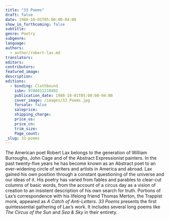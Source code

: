```yaml
---
title: "33 Poems"
draft: false
date: 1988-10-01T05:00:00-04:00
show_in_forthcoming: false
subtitle:
genre: Poetry
subgenre:
language:
authors:
  - author/robert-lax.md
translators:
editors:
contributors:
featured_image:
description:
editions:
  - binding: Clothbound
    isbn: 9780811210492
    publication_date: 1988-10-01T05:00:00-04:00
    cover_image: /images/33_Poems.jpg
    forsale: false
    saleprice:
    shipping_charge:
    price_us:
    price_cn:
    trim_size:
    Page_count:
_slug: 33-poems
---
```


The American poet Robert Lax belongs to the generation of William Burroughs, John Cage and of the Abstract Expressionist painters. In the past twenty-five years he has become known as an Abstract poet to an ever-widening circle of writers and artists in America and abroad. Lax gained his own position through a constant questioning of the universe and our ideas of it. His poetry has varied from fables and parables to clear-cut columns of basic words, from the account of a circus day as a vision of creation to an insistent description of his own search for truth. Portions of Lax’s correspondence with his lifelong friend Thomas Merton, the Trappist monk, appeared as _A Catch of Anti-Letters_. _33 Poems_ presents the first quintessential gathering of Lax’s work. It includes several long poems like _The Circus of the Sun_ and _Sea & Sky_ in their entirety.

